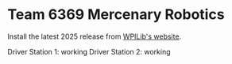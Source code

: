 # Team 6369 Mercenary Robotics

Install the latest 2025 release from [WPILib's website](https://docs.wpilib.org/en/latest/docs/zero-to-robot/step-2/wpilib-setup.html).

Driver Station 1: working
Driver Station 2: working
